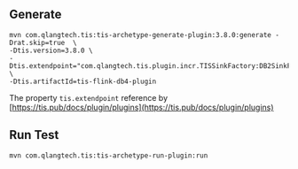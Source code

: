 

## Generate 
``` shell
mvn com.qlangtech.tis:tis-archetype-generate-plugin:3.8.0:generate -Drat.skip=true  \
-Dtis.version=3.8.0 \
-Dtis.extendpoint="com.qlangtech.tis.plugin.incr.TISSinkFactory:DB2SinkFactory;com.qlangtech.tis.async.message.client.consumer.impl.MQListenerFactory:FlinkCDCDB2SourceFactory" \
-Dtis.artifactId=tis-flink-db4-plugin
```

The property `tis.extendpoint` reference by [https://tis.pub/docs/plugin/plugins](https://tis.pub/docs/plugin/plugins)


## Run Test

```
mvn com.qlangtech.tis:tis-archetype-run-plugin:run
```
